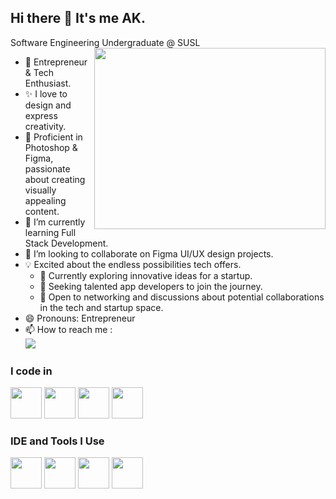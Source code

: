 ## Hi there 👋 It's me AK.

Software Engineering Undergraduate @ SUSL
<img align="right" width="370" height="290" src="https://github.com/ak-the-great/ak-the-great/assets/140631179/12e4e26a-c2fc-44a0-a765-70f0ccf423e9">
- 🔧 Entrepreneur & Tech Enthusiast.
- ✨ I love to design and express creativity.
- 🎨 Proficient in Photoshop & Figma, passionate about creating visually appealing content.
- 🌱 I’m currently learning Full Stack Development.
- 👯 I’m looking to collaborate on Figma UI/UX design projects.
- 💡  Excited about the endless possibilities tech offers.
    - 🚀 Currently exploring innovative ideas for a startup.
    - 🤝 Seeking talented app developers to join the journey.
    - 💼 Open to networking and discussions about potential collaborations in the tech and startup space.
- 😄 Pronouns: Entrepreneur
- 📫 How to reach me :
<br /> [<img src="https://img.shields.io/badge/LinkedIn-0077B5?style=for-the-badge&logo=linkedin&logoColor=white" />](https://www.linkedin.com/in/muhunthan-akshayan-152933273?lipi=urn%3Ali%3Apage%3Ad_flagship3_profile_view_base_contact_details%3BO5wXd02BREK8GjwIIPwcCw%3D%3D)


### I code in
<img height="50" width="50" src="https://img.icons8.com/color/48/000000/python.png" /> <img height="50" width="50" src="https://img.icons8.com/color/48/000000/c-programming.png" /> <img height="50" width="50" src="https://img.icons8.com/color/48/000000/html-5.png" /> <img height="50" width="50" src="https://img.icons8.com/color/48/000000/css3.png" /> 
### IDE and Tools I Use
<img height="50" width="50" src="https://img.icons8.com/color/48/000000/visual-studio-code-2019.png"/> <img height="50" width="50" src="https://img.icons8.com/color/48/000000/pycharm.png"/> <img height="50" width="50" src="https://img.icons8.com/doodle/48/000000/adobe-photoshop.png"/> <img height="50" width="50" src="https://img.icons8.com/color/48/000000/figma--v1.png"/> 
